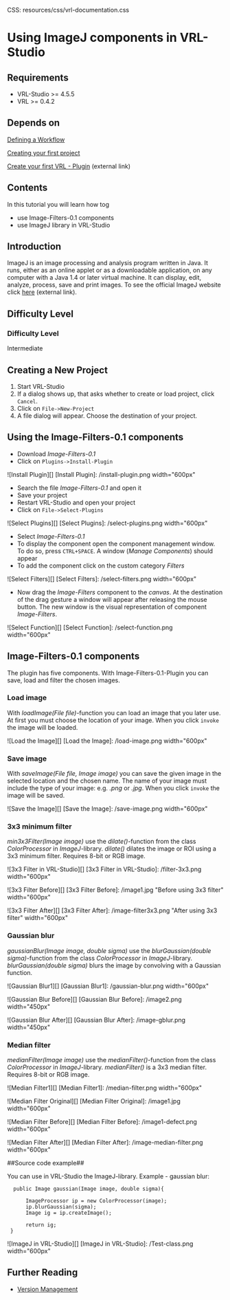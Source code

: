 CSS:	resources/css/vrl-documentation.css

# Using ImageJ components in VRL-Studio #

## Requirements ##

- VRL-Studio >= 4.5.5
- VRL >= 0.4.2

## Depends on ##

[Defining a Workflow](defining-a-workflow.html)

[Creating your first project](creating-your-first-project.html)

[Create your first VRL - Plugin](first-plugin.html) (external link)


## Contents ##

In this tutorial you will learn how tog

- use Image-Filters-0.1 components
- use ImageJ library in VRL-Studio


## Introduction ##

ImageJ is an image processing and analysis program written in Java. It runs, either as an online applet or as a downloadable application, on any computer with a Java 1.4 or later virtual machine. It can display, edit, analyze, process, save and print images. To see the official ImageJ website click [here](#http://rsb.info.nih.gov/ij/) (external link).

## Difficulty Level ##

### Difficulty Level ###

Intermediate

## Creating a New Project ##

1. Start VRL-Studio
2. If a dialog shows up, that asks whether to create or load project, click `Cancel`.
3. Click on `File->New-Project`
4. A file dialog will appear. Choose the destination of your project.

## Using the Image-Filters-0.1 components ##

- Download *Image-Filters-0.1*
- Click on `Plugins->Install-Plugin`
 
![Install Plugin][]
[Install Plugin]: /install-plugin.png 
 width="600px"

- Search the file *Image-Filters-0.1* and open it
- Save your project
- Restart VRL-Studio and open your project
- Click on `File->Select-Plugins`

 ![Select Plugins][]
[Select Plugins]: /select-plugins.png 
 width="600px"

- Select *Image-Filters-0.1*
- To display the component open the component management window. To do so, press `CTRL+SPACE`.  A window (*Manage Components*) should appear
-  To add the component click on the custom category *Filters*

 ![Select Filters][]
[Select Filters]: /select-filters.png 
 width="600px"

-  Now drag the *Image-Filters* component to the *canvas*. At the destination of the drag gesture a window will appear after releasing the mouse button. The new window is the visual representation of component  *Image-Filters*.

 ![Select Function][]
[Select Function]: /select-function.png  
width="600px"

## Image-Filters-0.1 components ##

The plugin has five components. With Image-Filters-0.1-Plugin you can save, load and filter the chosen images.

### Load image ###

With *loadImage(File file)*-function you can load an image that you later use. At first you must choose the location of your image. When you click `invoke` the image will be loaded.

 ![Load the Image][]
[Load the Image]: /load-image.png 
width="600px"

### Save image ###

With *saveImage(File file, Image image)* you can save the given image in the selected location and the chosen name. The name of your image must include the type of your image: e.g. *.png* or *.jpg*. When you click `invoke` the image will be saved.

![Save the Image][]
[Save the Image]: /save-image.png 
 width="600px"

### 3x3 minimum filter ###

*min3x3Filter(Image image)* use the *dilate()*-function from the class *ColorProcessor* in *ImageJ*-library. *dilate()* dilates the image or ROI using a 3x3 minimum filter. Requires 8-bit or RGB image. 

![3x3 Filter in VRL-Studio][]
[3x3 Filter in VRL-Studio]: /filter-3x3.png
 width="600px"

![3x3 Filter Before][]
[3x3 Filter Before]: /image1.jpg "Before using 3x3 filter" width="600px"

![3x3 Filter After][]
[3x3 Filter After]: /image-filter3x3.png "After using 3x3 filter"  width="600px"

### Gaussian blur ###

*gaussianBlur(Image image, double sigma)* use the *blurGaussian(double sigma)*-function from the class *ColorProcessor* in *ImageJ*-library. *blurGaussian(double sigma)* blurs the image by convolving with a Gaussian function. 

![Gaussian Blur1][]
[Gaussian Blur1]: /gaussian-blur.png 
 width="600px"

![Gaussian Blur Before][]
[Gaussian Blur Before]: /image2.png 
 width="450px"

![Gaussian Blur After][]
[Gaussian Blur After]: /image-gblur.png 
 width="450px"

### Median filter ###

*medianFilter(Image image)* use the *medianFilter()*-function from the class *ColorProcessor* in *ImageJ*-library. *medianFilter()* is a 3x3 median filter. Requires 8-bit or RGB image. 

![Median Filter1][]
[Median Filter1]: /median-filter.png 
 width="600px"

![Median Filter Original][]
[Median Filter Original]: /image1.jpg 
 width="600px"

![Median Filter Before][]
[Median Filter Before]: /image1-defect.png 
 width="600px"

![Median Filter After][]
[Median Filter After]: /image-median-filter.png 
 width="600px"

##Source code example##

You can use in VRL-Studio the ImageJ-library. Example - gaussian blur:

 	  public Image gaussian(Image image, double sigma){

		  ImageProcessor ip = new ColorProcessor(image);
      	  ip.blurGaussian(sigma);
      	  Image ig = ip.createImage();
        
      	  return ig;
     }

![ImageJ in VRL-Studio][]
[ImageJ in VRL-Studio]: /Test-class.png 
 width="600px"

## Further Reading ##

- [Version Management](version-management.html)
